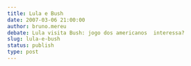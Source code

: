 ```yaml
---
title: Lula e Bush
date: 2007-03-06 21:00:00
author: bruno.mereu
debate: Lula visita Bush: jogo dos americanos  interessa?
slug: lula-e-bush
status: publish 
type: post
---
```



